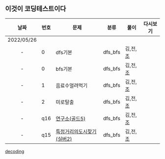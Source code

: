 ## 이것이 코딩테스트이다

날짜 | 번호 | 문제 | 분류 | 풀이 | 다시보기
:---: |--- |--- |--- |---|:---:|
2022/05/26 | | | | | | 
-|  0   | dfs기본 |dfs_bfs| 김,전,[조](./조우석/dfs_bfs/dfs기본.py) | | 
-|  0   | bfs기본 | dfs_bfs | 김,전,[조](./조우석/dfs_bfs/bfs기본.py) | | 
-|  1   | 음료수얼려먹기 | dfs_bfs | 김,전,[조](./조우석/dfs_bfs/음료수얼려먹기.py) | | 
-|  2   | 미로탈출 | dfs_bfs | 김,전,[조](./조우석/dfs_bfs/미로탈출.py) | | 
-|  q16  | [연구소(골드5)](https://www.acmicpc.net/problem/14502) | dfs_bfs | 김,전,[조](./조우석/dfs_bfs/연구소.py) | | 
-|  q15  | [특정거리의도시찾기(실버2)](https://www.acmicpc.net/problem/18352) | dfs_bfs | 김,전,[조](./조우석/dfs_bfs/특정거리의도시찾기.py) | | 

[decoding](https://meyerweb.com/eric/tools/dencoder/)

